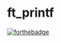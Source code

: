 # ft_printf

[![forthebadge](https://forthebadge.com/images/badges/made-with-c.svg)](https://forthebadge.com)
